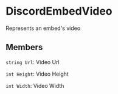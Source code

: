 DiscordEmbedVideo
=================
Represents an embed's video

## Members

`string Url`: Video Url

`int Height`: Video Height

`int Width`: Video Width
